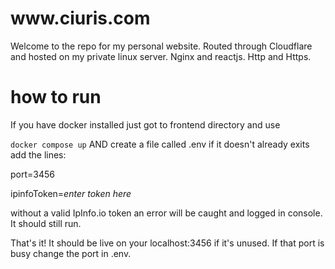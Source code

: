 <h1>www.ciuris.com</h1>
Welcome to the repo for my personal website.
Routed through Cloudflare and hosted on my private linux server. Nginx and reactjs.
Http and Https.

<h1>how to run</h1>
If you have docker installed just got to frontend directory and use

``docker compose up`` AND create a file called .env if it doesn't already exits
add the lines:

port=3456

ipinfoToken=*enter token here*

without a valid IpInfo.io token an error will be caught and logged in console. It should still run.

That's it! It should be live on your localhost:3456 if it's unused. If that port is busy change the port in .env.